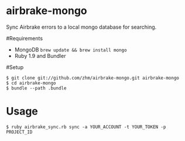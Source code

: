 # airbrake-mongo

Sync Airbrake errors to a local mongo database for searching.

#Requirements

* MongoDB `brew update && brew install mongo`
* Ruby 1.9 and Bundler

#Setup

    $ git clone git://github.com/zhm/airbrake-mongo.git airbrake-mongo
    $ cd airbrake-mongo
    $ bundle --path .bundle

# Usage

    $ ruby airbrake_sync.rb sync -a YOUR_ACCOUNT -t YOUR_TOKEN -p PROJECT_ID
